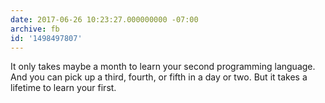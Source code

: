 ```yaml
---
date: 2017-06-26 10:23:27.000000000 -07:00
archive: fb
id: '1498497807'
---
```


It only takes maybe a month to learn your second programming language. And you can pick up a third, fourth, or fifth in a day or two. But it takes a lifetime to learn your first.
